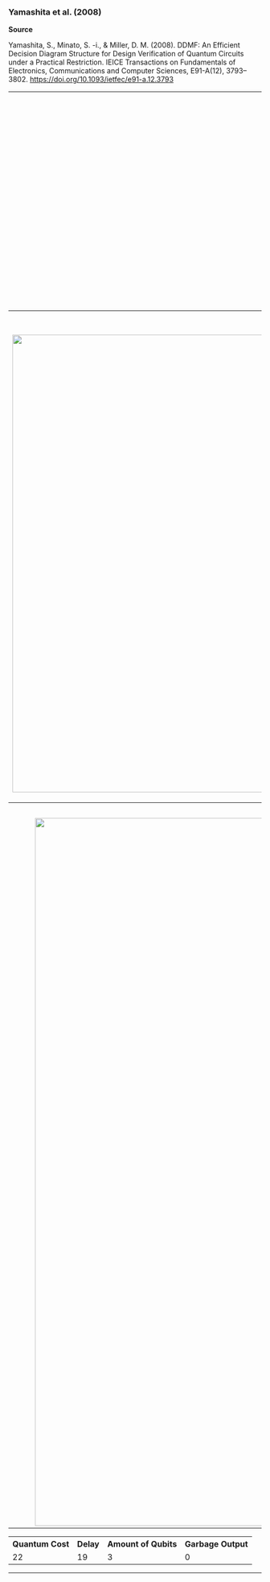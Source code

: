 ### Yamashita et al. (2008) 
**Source**

Yamashita, S., Minato, S. -i., & Miller, D. M. (2008). DDMF: An Efficient Decision Diagram Structure for Design Verification of Quantum Circuits under a Practical Restriction. IEICE Transactions on 
Fundamentals of Electronics, Communications and Computer Sciences, E91-A(12), 3793–3802. https://doi.org/10.1093/ietfec/e91-a.12.3793 

<table>
   <tr>
    <th colspan="2">Theoretical diagram</th>
  </tr>
  <tr>
    <td colspan="2" align="center">
      <img width="400" alt="Captura de pantalla 2025-08-10 182908" src="https://github.com/user-attachments/assets/ac2c5a92-2e92-4fc4-bba1-3db1625f6304" />
    </td>
  </tr>
  
  <tr>
    <th>IBM Composer implementation</th>
    <th>Transpiled Circuit on FakeVigoV2</th>
  </tr>
  <tr>
    <td align="center">
      <img width="1980" height="909" alt="circuito_original(1)" src="https://github.com/user-attachments/assets/39a50dcc-8cfc-4b41-914e-e40391a42a7f" />
    </td>
    <td align="center">
      <img width="5094" height="942" alt="circuito_transpilado(1)" src="https://github.com/user-attachments/assets/dd8ae414-9d5c-42e9-b234-7c992c33e4bc" />
    </td>
  </tr>

  <tr>    
    <th>Execution Results — Noise-Free Baseline</th>
    <th>Execution Results — With Noise</th>
  </tr>
  <tr>
    <td align="center">
      <img width="1890" height="1406" alt="ejecucion_sin_ruido(1)" src="https://github.com/user-attachments/assets/9d30cf07-81e0-4e0d-9ed2-cc0f1419db7d" />
    </td>
    <td align="center">
      <img width="1890" height="1406" alt="ejecucion_con_ruido(1)" src="https://github.com/user-attachments/assets/1fc713aa-f941-44e3-a5bf-dedda0821ce6" />
    </td>
  </tr>
</table>

<table>
  <tr>
    <th>Quantum Cost</th>
    <th>Delay</th>
    <th>Amount of Qubits</th>
    <th>Garbage Output</th>
  </tr>
  <tr>
    <td>22</td>
    <td>19</td>
    <td>3</td>
    <td>0</td>
  </tr>
  </table>
 <hr> 
 
